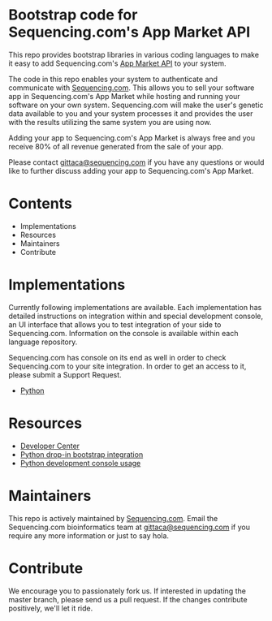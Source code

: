 # Bootstrap code for Sequencing.com's App Market API

This repo provides bootstrap libraries in various coding languages to make it easy to add Sequencing.com's [App Market API](https://sequencing.com/developer-documentation/app-market-api) to your system. 

The code in this repo enables your system to authenticate and communicate with [Sequencing.com](https://sequencing.com/). This allows you to sell your software app in Sequencing.com's App Market while hosting and running your software on your own system. Sequencing.com will make the user's genetic data available to you and your system processes it and provides the user with the results utilizing the same system you are using now.

Adding your app to Sequencing.com's App Market is always free and you receive 80% of all revenue generated from the sale of your app.

Please contact gittaca@sequencing.com if you have any questions or would like to further discuss adding your app to Sequencing.com's App Market.

Contents
=========================================
* Implementations
* Resources
* Maintainers
* Contribute

Implementations
======================================

Currently following implementations are available. Each implementation has detailed instructions on integration within and special development console, an UI interface that allows you to test integration of your side to Sequencing.com. Information on the console is available within each language repository.

Sequencing.com has console on its end as well in order to check Sequencing.com to your site integration. In order to get an access to it, please submit a Support Request.

* [Python](https://github.com/SequencingDOTcom/App-Market-API-integration/tree/master/python)


Resources
======================================
* [Developer Center](https://sequencing.com/developer-center)
* [Python drop-in bootstrap integration](https://github.com/SequencingDOTcom/App-Market-API-integration/tree/master/python#drop-in-bootstrap-integration)
* [Python development console usage](https://github.com/SequencingDOTcom/App-Market-API-integration/tree/master/python#development-console-usage)

Maintainers
======================================
This repo is actively maintained by [Sequencing.com](https://sequencing.com/). Email the Sequencing.com bioinformatics team at gittaca@sequencing.com if you require any more information or just to say hola.

Contribute
======================================
We encourage you to passionately fork us. If interested in updating the master branch, please send us a pull request. If the changes contribute positively, we'll let it ride.
